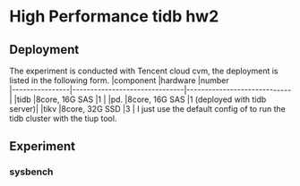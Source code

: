 # High Performance tidb hw2
## Deployment
The experiment is conducted with Tencent cloud cvm, the deployment is listed in the following form.
|component       |hardware                       |number                        
|----------------|-------------------------------|-----------------------------|
|tidb            |8core, 16G SAS                 |1                            |
|pd.             |8core, 16G SAS                 |1 (deployed with tidb server)|
|tikv            |8core, 32G SSD                 |3                            |
I just use the default config of to run the tidb cluster with the tiup tool.

## Experiment
### sysbench

